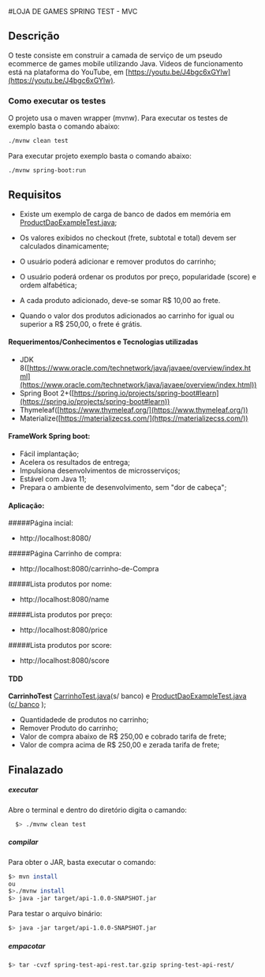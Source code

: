 #LOJA DE GAMES SPRING TEST - MVC


## Descrição

  O teste consiste em construir a camada de serviço de um pseudo ecommerce de games mobile utilizando Java.
  Vídeos de funcionamento está na plataforma do YouTube, em [https://youtu.be/J4bgc6xGYlw](https://youtu.be/J4bgc6xGYlw).

### Como executar os testes
  
  O projeto usa o maven wrapper (mvnw).
  Para executar os testes de exemplo basta o comando abaixo:
  
  ```sh
  ./mvnw clean test
  ```
  
  Para executar projeto exemplo basta o comando abaixo:
 
  ```sh
  ./mvnw spring-boot:run
  ```

## Requisitos

  - Existe um exemplo de carga de banco de dados em memória em [ProductDaoExampleTest.java](./src/test/java/br/com/supera/api/models/ProductDaoExampleTest.java);
  
  - Os valores exibidos no checkout (frete, subtotal e total) devem ser calculados dinamicamente;
  
  - O usuário poderá adicionar e remover produtos do carrinho;
  
  - O usuário poderá ordenar os produtos por preço, popularidade (score) e ordem alfabética;
  
  - A cada produto adicionado, deve-se somar R$ 10,00 ao frete.

  - Quando o valor dos produtos adicionados ao carrinho for igual ou superior a R$ 250,00, o frete é grátis.


#### Requerimentos/Conhecimentos e Tecnologias utilizadas

  - JDK 8([https://www.oracle.com/technetwork/java/javaee/overview/index.html](https://www.oracle.com/technetwork/java/javaee/overview/index.html))
  - Spring Boot 2+([https://spring.io/projects/spring-boot#learn](https://spring.io/projects/spring-boot#learn))
  - Thymeleaf([https://www.thymeleaf.org/](https://www.thymeleaf.org/))
  - Materialize([https://materializecss.com/](https://materializecss.com/))
  
  
####  FrameWork Spring boot:
-  Fácil implantação;
-  Acelera os resultados de entrega;
-  Impulsiona desenvolvimentos de microsserviços;
-  Estável com Java 11;
-  Prepara o ambiente de desenvolvimento, sem "dor de cabeça"; 
 
  
####  Aplicação:
#####Página incial:
* http://localhost:8080/

#####Página Carrinho de compra:
* http://localhost:8080/carrinho-de-Compra

#####Lista produtos por nome:
* http://localhost:8080/name

#####Lista produtos por preço:
* http://localhost:8080/price

#####Lista produtos por score:
* http://localhost:8080/score

  
#### TDD
__CarrinhoTest__  [CarrinhoTest.java](./src/test/java/br/com/supera/api/models/ProductDaoExampleTest.java)(s/ banco) e [ProductDaoExampleTest.java](./src/test/java/br/com/supera/api/models/ProductDaoExampleTest.java) ([c/ banco](./src/test/resources/datasets/products.yml) ); 
  -  Quantidadede de produtos no carrinho;
  -	 Remover Produto do carrinho;
  -	 Valor de compra abaixo de R$ 250,00 e cobrado tarifa de frete;
  -	 Valor de compra acima de R$ 250,00 e zerada tarifa de frete;

 
	
  
## Finalazado
##### executar
Abre o terminal e dentro do diretório digita o camando:

  ```sh
	$> ./mvnw clean test
  ```
   
##### compilar
Para obter o JAR, basta executar o comando:
   
   ```sh
  $> mvn install 
  ou 
  $>./mvnw install
  $> java -jar target/api-1.0.0-SNAPSHOT.jar
  ```
 
 Para testar o arquivo binário: 
 
   ```sh
  $> java -jar target/api-1.0.0-SNAPSHOT.jar
  ```
 
##### empacotar 

   ```sh
  $> tar -cvzf spring-test-api-rest.tar.gzip spring-test-api-rest/
  ```


